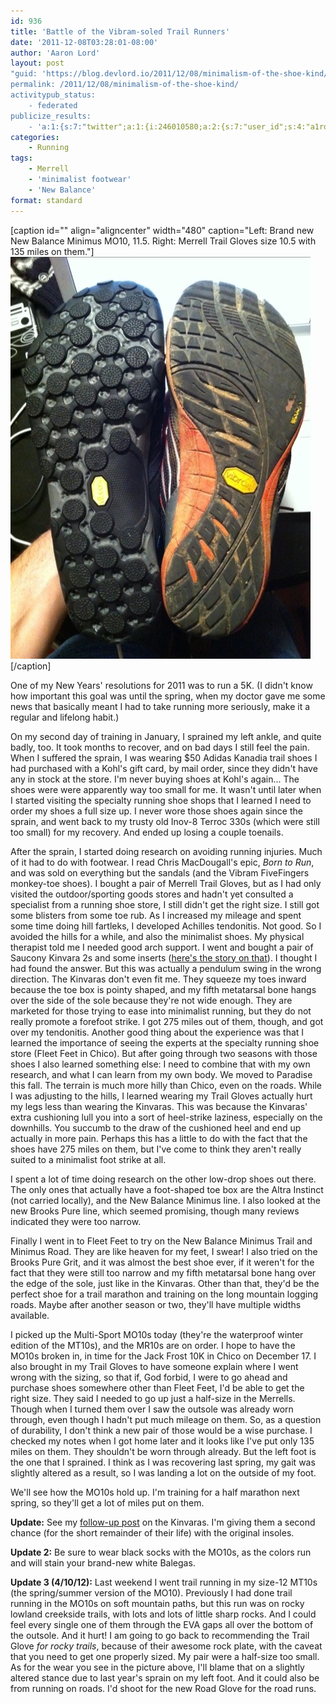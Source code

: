 ```yaml
---
id: 936
title: 'Battle of the Vibram-soled Trail Runners'
date: '2011-12-08T03:28:01-08:00'
author: 'Aaron Lord'
layout: post
"guid: 'https://blog.devlord.io/2011/12/08/minimalism-of-the-shoe-kind/'
permalink: /2011/12/08/minimalism-of-the-shoe-kind/
activitypub_status:
    - federated
publicize_results:
    - 'a:1:{s:7:"twitter";a:1:{i:246010580;a:2:{s:7:"user_id";s:4:"a1rd";s:7:"post_id";s:18:"144619211476570112";}}}'
categories:
    - Running
tags:
    - Merrell
    - 'minimalist footwear'
    - 'New Balance'
format: standard
---
```


[caption id="" align="aligncenter" width="480" caption="Left: Brand new New Balance Minimus MO10, 11.5. Right: Merrell Trail Gloves size 10.5 with 135 miles on them."]<a href="/assets/img/2011/12/20111207-193357.jpg">
<img class="size-full " src="/assets/img/2011/12/20111207-193357.jpg" alt="20111207-193357.jpg" width="480" height="643" /></a>[/caption]

One of my New Years' resolutions for 2011 was to run a 5K. (I didn't know how important this goal was until the spring, when my doctor gave me some news that basically meant I had to take running more seriously, make it a regular and lifelong habit.)

On my second day of training in January, I sprained my left ankle, and quite badly, too. It took months to recover, and on bad days I still feel the pain. When I suffered the sprain, I was wearing $50 Adidas Kanadia trail shoes I had purchased with a Kohl's gift card, by mail order, since they didn't have any in stock at the store. I'm never buying shoes at Kohl's again... The shoes were were apparently way too small for me. It wasn't until later when I started visiting the specialty running shoe shops that I learned I need to order my shoes a full size up. I never wore those shoes again since the sprain, and went back to my trusty old Inov-8 Terroc 330s (which were still too small) for my recovery. And ended up losing a couple toenails.

After the sprain, I started doing research on avoiding running injuries. Much of it had to do with footwear. I read Chris MacDougall's epic, <em>Born to Run</em>, and was sold on everything but the sandals (and the Vibram FiveFingers monkey-toe shoes). I bought a pair of Merrell Trail Gloves, but as I had only visited the outdoor/sporting goods stores and hadn't yet consulted a specialist from a running shoe store, I still didn't get the right size. I still got some blisters from some toe rub. As I increased my mileage and spent some time doing hill fartleks, I developed Achilles tendonitis. Not good. So I avoided the hills for a while, and also the minimalist shoes. My physical therapist told me I needed good arch support. I went and bought a pair of Saucony Kinvara 2s and some inserts (<a href="http://wp.me/p1VSDj-h">here's the story on that</a>). I thought I had found the answer. But this was actually a pendulum swing in the wrong direction. The Kinvaras don't even fit me. They squeeze my toes inward because the toe box is pointy shaped, and my fifth metatarsal bone hangs over the side of the sole because they're not wide enough. They are marketed for those trying to ease into minimalist running, but they do not really promote a forefoot strike. I got 275 miles out of them, though, and got over my tendonitis. Another good thing about the experience was that I learned the importance of seeing the experts at the specialty running shoe store (Fleet Feet in Chico). But after going through two seasons with those shoes I also learned something else: I need to combine that with my own research, and what I can learn from my own body. We moved to Paradise this fall. The terrain is much more hilly than Chico, even on the roads. While I was adjusting to the hills, I learned wearing my Trail Gloves actually hurt my legs less than wearing the Kinvaras. This was because the Kinvaras' extra cushioning lull you into a sort of heel-strike laziness, especially on the downhills. You succumb to the draw of the cushioned heel and end up actually in more pain. Perhaps this has a little to do with the fact that the shoes have 275 miles on them, but I've come to think they aren't really suited to a minimalist foot strike at all.

I spent a lot of time doing research on the other low-drop shoes out there. The only ones that actually have a foot-shaped toe box are the Altra Instinct (not carried locally), and the New Balance Minimus line. I also looked at the new Brooks Pure line, which seemed promising, though many reviews indicated they were too narrow.

Finally I went in to Fleet Feet to try on the New Balance Minimus Trail and Minimus Road. They are like heaven for my feet, I swear! I also tried on the Brooks Pure Grit, and it was almost the best shoe ever, if it weren't for the fact that they were still too narrow and my fifth metatarsal bone hang over the edge of the sole, just like in the Kinvaras. Other than that, they'd be the perfect shoe for a trail marathon and training on the long mountain logging roads. Maybe after another season or two, they'll have multiple widths available.

I picked up the Multi-Sport MO10s today (they're the waterproof winter edition of the MT10s), and the MR10s are on order. I hope to have the MO10s broken in, in time for the Jack Frost 10K in Chico on December 17. I also brought in my Trail Gloves to have someone explain where I went wrong with the sizing, so that if, God forbid, I were to go ahead and purchase shoes somewhere other than Fleet Feet, I'd be able to get the right size. They said I needed to go up just a half-size in the Merrells. Though when I turned them over I saw the outsole was already worn through, even though I hadn't put much mileage on them. So, as a question of durability, I don't think a new pair of those would be a wise purchase. I checked my notes when I got home later and it looks like I've put only 135 miles on them. They shouldn't be worn through already. But the left foot is the one that I sprained. I think as I was recovering last spring, my gait was slightly altered as a result, so I was landing a lot on the outside of my foot.

We'll see how the MO10s hold up. I'm training for a half marathon next spring, so they'll get a lot of miles put on them.

<strong>Update:</strong> See my <a title="follow-up post" href="http://wp.me/p1VSDj-fo">follow-up post</a> on the Kinvaras. I'm giving them a second chance (for the short remainder of their life) with the original insoles.

<strong>Update 2:</strong> Be sure to wear black socks with the MO10s, as the colors run and will stain your brand-new white Balegas.

<strong>Update 3 (4/10/12):</strong> Last weekend I went trail running in my size-12 MT10s (the spring/summer version of the MO10). Previously I had done trail running in the MO10s on soft mountain paths, but this run was on rocky lowland creekside trails, with lots and lots of little sharp rocks. And I could feel every single one of them through the EVA gaps all over the bottom of the outsole. And it hurt! I am going to go back to recommending the Trail Glove <em>for rocky trails</em>, because of their awesome rock plate, with the caveat that you need to get one properly sized. My pair were a half-size too small. As for the wear you see in the picture above, I'll blame that on a slightly altered stance due to last year's sprain on my left foot. And it could also be from running on roads. I'd shoot for the new Road Glove for the road runs.